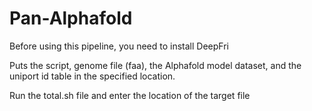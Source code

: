 # Pan-Alphafold
Before using this pipeline, you need to install DeepFri

Puts the script, genome file (faa), the Alphafold model dataset, and the uniport id table in the specified location.

Run the total.sh file and enter the location of the target file

